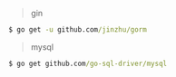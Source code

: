 > gin  

```cmd
$ go get -u github.com/jinzhu/gorm
```  

> mysql  

```cmd
$ go get github.com/go-sql-driver/mysql
```

